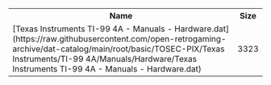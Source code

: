 <table>
<tr><th>Name</th><th>Size</th></tr>
<tr><td>
[Texas Instruments TI-99 4A - Manuals - Hardware.dat](https://raw.githubusercontent.com/open-retrogaming-archive/dat-catalog/main/root/basic/TOSEC-PIX/Texas Instruments/TI-99 4A/Manuals/Hardware/Texas Instruments TI-99 4A - Manuals - Hardware.dat)
</td><td>3323</td></tr>
</table>
